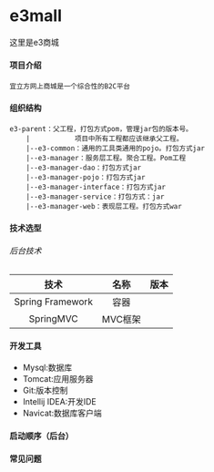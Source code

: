 # e3mall
这里是e3商城

#### 项目介绍
	宜立方网上商城是一个综合性的B2C平台

#### 组织结构
```
e3-parent：父工程，打包方式pom，管理jar包的版本号。
    |           项目中所有工程都应该继承父工程。
    |--e3-common：通用的工具类通用的pojo。打包方式jar
    |--e3-manager：服务层工程。聚合工程。Pom工程
    |--e3-manager-dao：打包方式jar
    |--e3-manager-pojo：打包方式jar
    |--e3-manager-interface：打包方式jar
    |--e3-manager-service：打包方式：jar
    |--e3-manager-web：表现层工程。打包方式war
```

#### 技术选型

###### 后台技术
| 技术              | 名称      | 版本 |
| :--------------: | :-------: | :-----: |
| Spring Framework | 容器      | |
| SpringMVC        | MVC框架   | |

#### 开发工具

- Mysql:数据库
- Tomcat:应用服务器
- Git:版本控制
- Intellij IDEA:开发IDE
- Navicat:数据库客户端

#### 启动顺序（后台）

#### 常见问题
